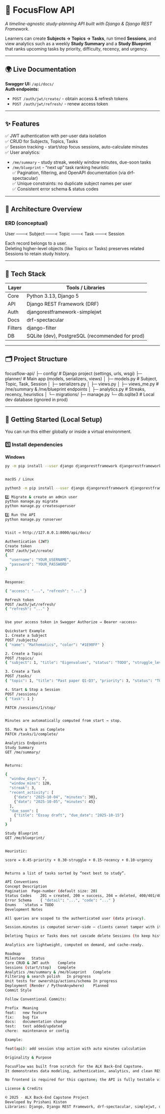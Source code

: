 # 🧭 FocusFlow API  
*A timeline-agnostic study-planning API built with Django & Django REST Framework.*

Learners can create **Subjects → Topics → Tasks**, run timed **Sessions**, and view analytics such as a weekly **Study Summary** and a **Study Blueprint** that ranks upcoming tasks by priority, difficulty, recency, and urgency.

---

## 🌍 Live Documentation

**Swagger UI:** `/api/docs/`  
**Auth endpoints:**
- `POST /auth/jwt/create/` - obtain access & refresh tokens  
- `POST /auth/jwt/refresh/` - renew access token  

---

## ✨ Features

✅ JWT authentication with per-user data isolation  
✅ CRUD for Subjects, Topics, Tasks  
✅ Session tracking - start/stop focus sessions, auto-calculate minutes  
✅ User analytics:
- `/me/summary` - study streak, weekly window minutes, due-soon tasks  
- `/me/blueprint` - “next up” task ranking heuristic  
✅ Pagination, filtering, and OpenAPI documentation (via drf-spectacular)  
✅ Unique constraints: no duplicate subject names per user  
✅ Consistent error schema & status codes  

---

## 🧠 Architecture Overview

### ERD (conceptual)

User ───< Subject ───< Topic ───< Task ───< Session


Each record belongs to a user.  
Deleting higher-level objects (like Topics or Tasks) preserves related Sessions to retain study history.

---

## 🧰 Tech Stack

| Layer | Tools / Libraries |
|-------|-------------------|
| Core | Python 3.13, Django 5 |
| API | Django REST Framework (DRF) |
| Auth | djangorestframework-simplejwt |
| Docs | drf-spectacular |
| Filters | django-filter |
| DB | SQLite (dev), PostgreSQL (recommended for prod) |

---

## 🗂️ Project Structure

focusflow-api/
├─ config/              # Django project (settings, urls, wsgi)
├─ planner/             # Main app (models, serializers, views)
│  ├─ models.py         # Subject, Topic, Task, Session
│  ├─ serializers.py
│  ├─ views.py
│  ├─ views_me.py       # /me/summary & /me/blueprint endpoints
│  ├─ analytics.py      # Streaks, recency, heuristics
│  └─ migrations/
├─ manage.py
└─ db.sqlite3           # Local dev database (ignored in prod)



---

## 🚀 Getting Started (Local Setup)

You can run this either globally or inside a virtual environment.

### 1️⃣ Install dependencies

**Windows**
```bash
py -m pip install --user django djangorestframework djangorestframework-simplejwt drf-spectacular django-filter


macOS / Linux

python3 -m pip install --user django djangorestframework djangorestframework-simplejwt drf-spectacular django-filter

2️⃣ Migrate & create an admin user
python manage.py migrate
python manage.py createsuperuser

3️⃣ Run the API
python manage.py runserver


Visit → http://127.0.0.1:8000/api/docs/

Authentication (JWT)
Create token
POST /auth/jwt/create/
{
  "username": "YOUR_USERNAME",
  "password": "YOUR_PASSWORD"
}


Response:

{ "access": "...", "refresh": "..." }

Refresh token
POST /auth/jwt/refresh/
{ "refresh": "..." }


Use your access token in Swagger Authorize → Bearer <access>

Quickstart Example
1️. Create a Subject
POST /subjects/
{ "name": "Mathematics", "color": "#1E90FF" }

2. Create a Topic
POST /topics/
{ "subject": 1, "title": "Eigenvalues", "status": "TODO", "struggle_level": 2 }

3️. Create a Task
POST /tasks/
{ "topic": 1, "title": "Past paper Q1-Q3", "priority": 3, "status": "TODO" }

4️. Start & Stop a Session
POST /sessions/
{ "task": 1 }

PATCH /sessions/1/stop/


Minutes are automatically computed from start → stop.

5️5. Mark a Task as Complete
PATCH /tasks/1/complete/

Analytics Endpoints
Study Summary
GET /me/summary/


Returns:

{
  "window_days": 7,
  "window_mins": 120,
  "streak": 3,
  "recent_activity": [
    {"date": "2025-10-04", "minutes": 30},
    {"date": "2025-10-05", "minutes": 45}
  ],
  "due_soon": [
    {"title": "Essay draft", "due_date": "2025-10-15"}
  ]
}

Study Blueprint
GET /me/blueprint/


Heuristic:

score = 0.45·priority + 0.30·struggle + 0.15·recency + 0.10·urgency


Returns a list of tasks sorted by “next best to study”.

API Conventions
Concept	Description
Pagination	Page-number (default size: 20)
Status Codes	201 = created, 200 = success, 204 = deleted, 400/401/403/404 = error
Error Schema	{ "detail": "...", "code": "..." }
Enums	`status = TODO
Development Notes

All queries are scoped to the authenticated user (data privacy).

Session.minutes is computed server-side — clients cannot tamper with it.

Deleting Topics or Tasks does not cascade delete Sessions (to keep history).

Analytics are lightweight, computed on demand, and cache-ready.

Roadmap
Milestone	Status
Core CRUD & JWT auth	Complete
Sessions (start/stop)	Complete
Analytics /me/summary & /me/blueprint	Complete
Filtering & search polish	In progress
Unit tests for ownership/actions/schema	In progress
Deployment (Render / PythonAnywhere)	Planned
Commit Style

Follow Conventional Commits:

Prefix	Meaning
feat:	new feature
fix:	bug fix
docs:	documentation change
test:	test added/updated
chore:	maintenance or config

Example:

feat(api): add session stop action with auto minutes calculation

Originality & Purpose

FocusFlow was built from scratch for the ALX Back-End Capstone.
It demonstrates data modeling, authentication, analytics, and clean RESTful design - all within a purely backend context.

No frontend is required for this capstone; the API is fully testable via Swagger or Postman, and designed to be easily integrated with a future frontend or mobile app.

License & Credits

© 2025 - ALX Back-End Capstone Project
Developed by Prishani Kisten
Libraries: Django, Django REST Framework, drf-spectacular, simplejwt, django-filter.